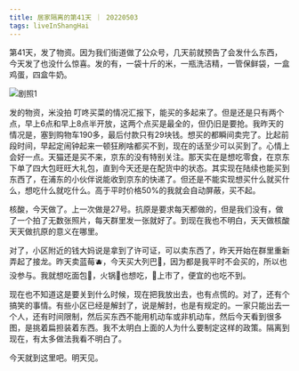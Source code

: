 ```yaml
---
title: 居家隔离的第41天 ｜ 20220503
tags: liveInShangHai
---
```


第41天，发了物资。因为我们街道做了公众号，几天前就预告了会发什么东西，今天发了也没什么惊喜。发的有，一袋十斤的米，一瓶洗洁精，一管保鲜袋，一盒鸡蛋，四盒牛奶。

![剧照1](https://mikanup.github.io/assets/media/20220503_liveInShangHai_01.jpeg "剧照1")

发的物资，米没拍
叮咚买菜的情况汇报下，能买的多起来了。但是还是只有两个点，早上6点和早上8点半开放，这两个点买是最全的，但仍旧是要抢。我昨天的情况是，塞到购物车190多，最后付款只有29块钱。想买的都瞬间卖完了。比起前段时间，早起定闹钟起来一顿狂刷啥都买不到，现在的话至少可以买到了。心情上会好一点。天猫还是买不来，京东的没有特别关注。那天实在是想吃零食，在京东下单了四大包旺旺大礼包，直到今天还是在配货中的状态。其实现在陆续也能买到东西了，在浦东的小伙伴说能收到京东的快递了。但还是不能实现想买什么就买什么，想吃什么就吃什么。高于平时价格50%的我就会自动屏蔽，买不起。

核酸，今天做了。上一次做是27号。抗原是要求每天都做的，但是我们没有，做了一个拍了无数张照片，每天群里发一张就好了。到现在我也不明白，天天做核酸天天做抗原的意义在哪里。

对了，小区附近的钱大妈说是拿到了许可证，可以卖东西了，昨天开始在群里重新弄起了接龙。昨天卖蓝莓🫐，今天买大列巴🥖，因为都是我平时不会买的，所以也没参与。我就想吃面包🍞，火锅🍲也想吃，🍉上市了，便宜的也吃不到。

现在也不知道这是要关到什么时候，现在把我放出去，也有点慌的。对了，还有个搞笑的事情。有些小区已经是解封了，说是解封，也是有规定的。一家只能出去一个人，还有时间限制，然后买东西不能用机动车或非机动车，然后今天看到很多图，是挑着扁担装着东西。我不太明白上面的人为什么要制定这样的政策。隔离到现在，有太多做法我看不明白了。

今天就到这里吧。明天见。
